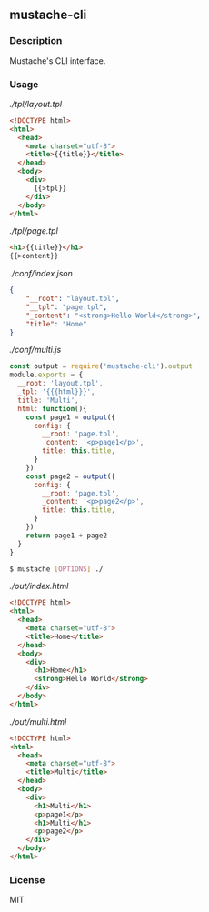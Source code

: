 ## mustache-cli

### Description

Mustache's CLI interface.

### Usage

_./tpl/layout.tpl_

```html
<!DOCTYPE html>
<html>
  <head>
    <meta charset="utf-8">
    <title>{{title}}</title>
  </head>
  <body>
    <div>
      {{>tpl}}
    </div>
  </body>
</html>
```

_./tpl/page.tpl_

```html
<h1>{{title}}</h1>
{{>content}}
```

_./conf/index.json_
```json
{
    "__root": "layout.tpl",
    "__tpl": "page.tpl",
    "_content": "<strong>Hello World</strong>",
    "title": "Home"
}
```

_./conf/multi.js_
```js
const output = require('mustache-cli').output
module.exports = {
  __root: 'layout.tpl',
  _tpl: '{{{html}}}',
  title: 'Multi',
  html: function(){
    const page1 = output({
      config: {
        __root: 'page.tpl',
        _content: '<p>page1</p>',
        title: this.title,
      }
    })
    const page2 = output({
      config: {
        __root: 'page.tpl',
        _content: '<p>page2</p>',
        title: this.title,
      }
    })
    return page1 + page2
  }
}
```

```sh
$ mustache [OPTIONS] ./
```

_./out/index.html_
```html
<!DOCTYPE html>
<html>
  <head>
    <meta charset="utf-8">
    <title>Home</title>
  </head>
  <body>
    <div>
      <h1>Home</h1>
      <strong>Hello World</strong>
    </div>
  </body>
</html>
```


_./out/multi.html_
```html
<!DOCTYPE html>
<html>
  <head>
    <meta charset="utf-8">
    <title>Multi</title>
  </head>
  <body>
    <div>
      <h1>Multi</h1>
      <p>page1</p>
      <h1>Multi</h1>
      <p>page2</p>
    </div>
  </body>
</html>
```

### License

MIT
